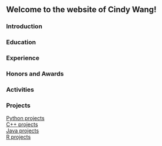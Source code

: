 ## Welcome to the website of Cindy Wang!

### Introduction

### Education

### Experience

### Honors and Awards

### Activities

### Projects

[Python projects](./Python.md)  
[C++ projects](./C++.md)  
[Java projects](./Java.md)  
[R projects](./R.md)  

